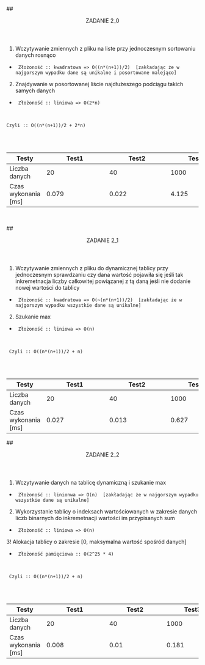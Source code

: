 ##<header> ZADANIE 2_0</header>

1. Wczytywanie zmiennych z pliku na liste przy jednoczesnym sortowaniu danych rosnąco

*      Złożoność :: kwadratowa => O((n*(n+1))/2)  [zakładając że w najgorszym wypadku dane są unikalne i posortowane malejąco]



2. Znajdywanie w posortowanej liście najdłużeszego podciągu takich samych danych

*      Złożoność :: liniowa => O(2*n)
<br />

    Czyli :: O((n*(n+1))/2 + 2*n)
<br /><br />
<table>
   <thead>
      <tr>
         <th>Testy</th>
         <th>Test1</th>
         <th>Test2</th>
         <th>Test3</th>
      </tr>
   </thead>
   <tbody>
      <tr>
         <td>Liczba danych</td>
         <td>20</td>
         <td>40</td>
         <td>1000</td>
      </tr>
      <tr>
         <td>Czas wykonania [ms]</td>
         <td>0.079&nbsp;&nbsp;&nbsp;&nbsp;&nbsp;&nbsp;&nbsp;&nbsp;&nbsp;&nbsp;&nbsp;&nbsp;&nbsp;&nbsp;&nbsp;&nbsp;&nbsp;&nbsp;&nbsp;&nbsp;&nbsp;&nbsp;&nbsp;&nbsp;</td>
         <td>0.022&nbsp;&nbsp;&nbsp;&nbsp;&nbsp;&nbsp;&nbsp;&nbsp;&nbsp;&nbsp;&nbsp;&nbsp;&nbsp;&nbsp;&nbsp;&nbsp;&nbsp;&nbsp;&nbsp;&nbsp;&nbsp;&nbsp;&nbsp;</td>
         <td>4.125&nbsp;&nbsp;&nbsp;&nbsp;&nbsp;&nbsp;&nbsp;&nbsp;&nbsp;&nbsp;&nbsp;&nbsp;&nbsp;&nbsp;&nbsp;&nbsp;&nbsp;&nbsp;&nbsp;&nbsp;&nbsp;</td>
      </tr>
   </tbody>
</table>


  <br />

##<header> ZADANIE 2_1 </header>

1. Wczytywanie zmiennych z pliku do dynamicznej tablicy przy jednoczesnym sprawdzaniu
czy dana wartość pojawiła się jeśli tak inkremetnacja liczby całkowitej powiązanej z tą daną
jeśli nie dodanie nowej wartości do tablicy

*      Złożoność :: kwadratowa => O(~(n*(n+1))/2)  [zakładając że w najgorszym wypadku wszystkie dane są unikalne]

2. Szukanie max
*      Złożoność :: liniowa => O(n)
<br />

     Czyli :: O((n*(n+1))/2 + n)
<br /><br />



<table>
   <thead>
      <tr>
         <th>Testy</th>
         <th>Test1</th>
         <th>Test2</th>
         <th>Test3</th>
      </tr>
   </thead>
   <tbody>
      <tr>
         <td>Liczba danych</td>
         <td>20</td>
         <td>40</td>
         <td>1000</td>
      </tr>
      <tr>
         <td>Czas wykonania [ms]</td>
         <td>0.027&nbsp;&nbsp;&nbsp;&nbsp;&nbsp;&nbsp;&nbsp;&nbsp;&nbsp;&nbsp;&nbsp;&nbsp;&nbsp;&nbsp;&nbsp;&nbsp;&nbsp;&nbsp;&nbsp;&nbsp;&nbsp;&nbsp;&nbsp;&nbsp;</td>
         <td>0.013&nbsp;&nbsp;&nbsp;&nbsp;&nbsp;&nbsp;&nbsp;&nbsp;&nbsp;&nbsp;&nbsp;&nbsp;&nbsp;&nbsp;&nbsp;&nbsp;&nbsp;&nbsp;&nbsp;&nbsp;&nbsp;&nbsp;&nbsp;</td>
         <td>0.627&nbsp;&nbsp;&nbsp;&nbsp;&nbsp;&nbsp;&nbsp;&nbsp;&nbsp;&nbsp;&nbsp;&nbsp;&nbsp;&nbsp;&nbsp;&nbsp;&nbsp;&nbsp;&nbsp;&nbsp;&nbsp;</td>
      </tr>
   </tbody>
</table>

##<header> ZADANIE 2_2 </header>

1. Wczytywanie danych na tablicę dynamiczną i szukanie max

*      Złożoność :: linionwa => O(n)  [zakładając że w najgorszym wypadku wszystkie dane są unikalne]

2. Wykorzystanie tablicy o indeksach wartościowanych w zakresie danych liczb binarnych do inkremetnacji 
wartości im przypisanych sum
*      Złożoność :: liniowa => O(n)

3! Alokacja tablicy o zakresie [0, maksymalna wartość spośród danych]
*      Złożoność pamięciowa :: O(2^25 * 4)
<br />

     Czyli :: O((n*(n+1))/2 + n)
<br /><br />



<table>
   <thead>
      <tr>
         <th>Testy</th>
         <th>Test1</th>
         <th>Test2</th>
         <th>Test3</th>
      </tr>
   </thead>
   <tbody>
      <tr>
         <td>Liczba danych</td>
         <td>20</td>
         <td>40</td>
         <td>1000</td>
      </tr>
      <tr>
         <td>Czas wykonania [ms]</td>
         <td>0.008&nbsp;&nbsp;&nbsp;&nbsp;&nbsp;&nbsp;&nbsp;&nbsp;&nbsp;&nbsp;&nbsp;&nbsp;&nbsp;&nbsp;&nbsp;&nbsp;&nbsp;&nbsp;&nbsp;&nbsp;&nbsp;&nbsp;&nbsp;&nbsp;</td>
         <td>0.01&nbsp;&nbsp;&nbsp;&nbsp;&nbsp;&nbsp;&nbsp;&nbsp;&nbsp;&nbsp;&nbsp;&nbsp;&nbsp;&nbsp;&nbsp;&nbsp;&nbsp;&nbsp;&nbsp;&nbsp;&nbsp;&nbsp;&nbsp;</td>
         <td>0.181&nbsp;&nbsp;&nbsp;&nbsp;&nbsp;&nbsp;&nbsp;&nbsp;&nbsp;&nbsp;&nbsp;&nbsp;&nbsp;&nbsp;&nbsp;&nbsp;&nbsp;&nbsp;&nbsp;&nbsp;&nbsp;</td>
      </tr>
   </tbody>
</table>

